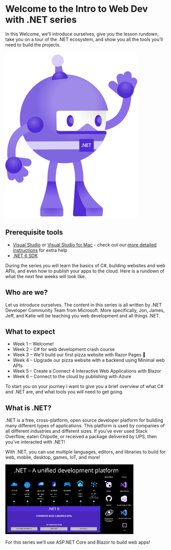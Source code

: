 # Welcome to the Intro to Web Dev with .NET series
In this Welcome, we’ll introduce ourselves, give you the lesson rundown, take you on a tour of the .NET ecosystem, and show you all the tools you’ll need to build the projects. 

![.NET bot waving](../images/dotnet-bot.svg)

## Prerequisite tools
- [Visual Studio](https://aka.ms/WebLearningSeries-git-vsDownload) or [Visual Studio for Mac](https://aka.ms/WebLearningSeries-git-vsmacDownload) - check out our [more detailed instructions](/1-welcome/how-to-install-vs.md) for extra help 
- [.NET 6 SDK](https://aka.ms/WebLearningSeries-git-dotnetDownload)

During the series you will learn the basics of C#, building websites and web APIs, and even how to publish your apps to the cloud. Here is a rundown of what the next few weeks will look like. 

## Who are we?
Let us introduce ourselves. The content in this series is all written by .NET Developer Community Team from Microsoft. More specifically, Jon, James, Jeff, and Katie will be teaching you web development and all things .NET. 

## What to expect
- Week 1 – Welcome!  
- Week 2 – C# for web development crash course 
- Week 3 – We'll build our first pizza website with Razor Pages 🍕 
- Week 4 – Upgrade our pizza website with a backend using Minimal web APIs 
- Week 5 – Create a Connect 4 Interactive Web Applications with Blazor 
- Week 6 – Connect to the cloud by publishing with Azure 

To start you on your journey I want to give you a brief overview of what C# and .NET are, and what tools you will need to get going. 

## What is .NET? 
.NET is a free, cross-platform, open source developer platform for building many different types of applications. This platform is used by companies of all different industries and different sizes. If you’ve ever used Stack Overflow, eaten Chipotle, or received a package delivered by UPS, then you’ve interacted with .NET! 

With .NET, you can use multiple languages, editors, and libraries to build for web, mobile, desktop, games, IoT, and more! 

![.NET, a unified development platform](../images/what-is-dotnet.png)

For this series we’ll use ASP.NET Core and Blazor to build web apps! 
